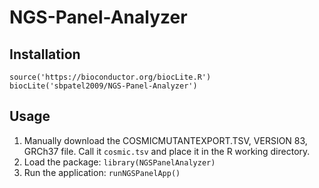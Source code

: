 # NGS-Panel-Analyzer

## Installation

```
source('https://bioconductor.org/biocLite.R')
biocLite('sbpatel2009/NGS-Panel-Analyzer')
```

## Usage


1. Manually download the COSMICMUTANTEXPORT.TSV, VERSION 83, GRCh37 file. Call it `cosmic.tsv` and
place it in the R working directory.
2. Load the package: `library(NGSPanelAnalyzer)`
3. Run the application: `runNGSPanelApp()`
